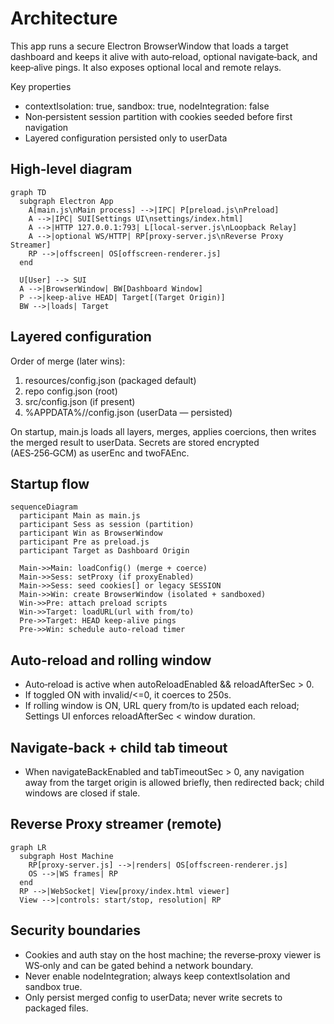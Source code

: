 # Architecture

This app runs a secure Electron BrowserWindow that loads a target dashboard and keeps it alive with auto‑reload, optional navigate‑back, and keep‑alive pings. It also exposes optional local and remote relays.

Key properties
- contextIsolation: true, sandbox: true, nodeIntegration: false
- Non‑persistent session partition with cookies seeded before first navigation
- Layered configuration persisted only to userData

## High‑level diagram
```mermaid
graph TD
  subgraph Electron App
    A[main.js\nMain process] -->|IPC| P[preload.js\nPreload]
    A -->|IPC| SUI[Settings UI\nsettings/index.html]
    A -->|HTTP 127.0.0.1:793| L[local-server.js\nLoopback Relay]
    A -->|optional WS/HTTP| RP[proxy-server.js\nReverse Proxy Streamer]
    RP -->|offscreen| OS[offscreen-renderer.js]
  end

  U[User] --> SUI
  A -->|BrowserWindow| BW[Dashboard Window]
  P -->|keep-alive HEAD| Target[(Target Origin)]
  BW -->|loads| Target
```

## Layered configuration
Order of merge (later wins):
1. resources/config.json (packaged default)
2. repo config.json (root)
3. src/config.json (if present)
4. %APPDATA%/<AppName>/config.json (userData — persisted)

On startup, main.js loads all layers, merges, applies coercions, then writes the merged result to userData. Secrets are stored encrypted (AES‑256‑GCM) as userEnc and twoFAEnc.

## Startup flow
```mermaid
sequenceDiagram
  participant Main as main.js
  participant Sess as session (partition)
  participant Win as BrowserWindow
  participant Pre as preload.js
  participant Target as Dashboard Origin

  Main->>Main: loadConfig() (merge + coerce)
  Main->>Sess: setProxy (if proxyEnabled)
  Main->>Sess: seed cookies[] or legacy SESSION
  Main->>Win: create BrowserWindow (isolated + sandboxed)
  Win->>Pre: attach preload scripts
  Win->>Target: loadURL(url with from/to)
  Pre->>Target: HEAD keep-alive pings
  Pre->>Win: schedule auto-reload timer
```

## Auto‑reload and rolling window
- Auto‑reload is active when autoReloadEnabled && reloadAfterSec > 0.
- If toggled ON with invalid/<=0, it coerces to 250s.
- If rolling window is ON, URL query from/to is updated each reload; Settings UI enforces reloadAfterSec < window duration.

## Navigate‑back + child tab timeout
- When navigateBackEnabled and tabTimeoutSec > 0, any navigation away from the target origin is allowed briefly, then redirected back; child windows are closed if stale.

## Reverse Proxy streamer (remote)
```mermaid
graph LR
  subgraph Host Machine
    RP[proxy-server.js] -->|renders| OS[offscreen-renderer.js]
    OS -->|WS frames| RP
  end
  RP -->|WebSocket| View[proxy/index.html viewer]
  View -->|controls: start/stop, resolution| RP
```

## Security boundaries
- Cookies and auth stay on the host machine; the reverse‑proxy viewer is WS‑only and can be gated behind a network boundary.
- Never enable nodeIntegration; always keep contextIsolation and sandbox true.
- Only persist merged config to userData; never write secrets to packaged files.
